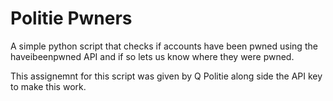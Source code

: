 # Politie Pwners

A simple python script that checks if accounts have been pwned using the haveibeenpwned API and if so lets us know where they were pwned.

This assignemnt for this script was given by Q Politie along side the API key to make this work.
